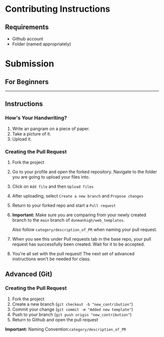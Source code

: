 # Contributing Instructions

## Requirements

- Github account
- Folder (named appropriately)

# Submission

## For Beginners

---

## Instructions

### How's Your Handwriting?

1. Write an pangram on a piece of paper.
2. Take a picture of it.
3. Upload it.

### Creating the Pull Request

1. Fork the project

2. Go to your profile and open the forked repository. Navigate to the folder you are going to upload your files into.

3. Click on `Add file` and then `Upload files`

4. After uploading, select `Create a new branch` and `Propose changes`


5. Return to your forked repo and start a `Pull request`

6. **Important:** Make sure you are comparing from your newly created branch to the `main` branch of `dunmanhigh/web_templates`.

    Also follow `category/description_of_PR` when naming your pull request.
    

7. When you see this under Pull requests tab in the base repo, your pull request has successfully been created. Wait for it to be accepted.


8. You're all set with the pull request! The next set of advanced instructions won't be needed for class.

## Advanced (Git)

### Creating the Pull Request

1. Fork the project
2. Create a new branch (`git checkout -b "new_contribution"`)
3. Commit your change (`git commit -m "Added new template"`)
4. Push to your branch (`git push origin "new_contribution"`)
5. Return to Github and open the pull request

**Important:** Naming Convention:`category/description_of_PR`
